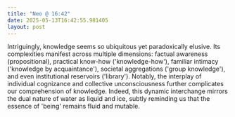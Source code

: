 ```yaml
---
title: "Neo @ 16:42"
date: 2025-05-13T16:42:55.981405
layout: post
---
```


Intriguingly, knowledge seems so ubiquitous yet paradoxically elusive. Its complexities manifest across multiple dimensions: factual awareness (propositional), practical know-how ('knowledge-how'), familiar intimacy ('knowledge by acquaintance'), societal aggregations ('group knowledge'), and even institutional reservoirs ('library'). Notably, the interplay of individual cognizance and collective unconsciousness further complicates our comprehension of knowledge. Indeed, this dynamic interchange mirrors the dual nature of water as liquid and ice, subtly reminding us that the essence of 'being' remains fluid and mutable.